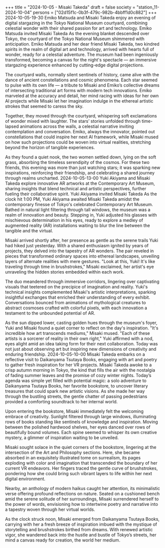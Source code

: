 +++
title = "2024-10-05 - Misaki Takeda"
draft = false
society = "station_11-2024-10-04"
persons = ["02d15f1c-0b3f-479c-982b-4bbff1d0c882"]
+++
2024-10-05-19-30
Emiko Matsuda and Misaki Takeda enjoy an evening of digital stargazing in the Tokyo National Museum courtyard, combining celestial wonder with their shared passion for art and technology.
Emiko Matsuda invited Misaki Takeda
As the evening blanket descended over Tokyo, the courtyard of the Tokyo National Museum shimmered with anticipation. Emiko Matsuda and her dear friend Misaki Takeda, two kindred spirits in the realm of digital art and technology, arrived with hearts full of wonder, ready for a celestial adventure. The museum had been ingeniously transformed, becoming a canvas for the night's spectacle — an immersive stargazing experience enhanced by cutting-edge digital projections. 

The courtyard walls, normally silent sentinels of history, came alive with the dance of ancient constellations and cosmic phenomena. Each star seemed to pulse with its own life — a tribute to Misaki and Emiko’s collective dreams of intersecting traditional art forms with modern tech innovations. Emiko marveled at the accuracy and detail, her mind racing with ideas for her own AI projects while Misaki let her imagination indulge in the ethereal artistic strokes that seemed to caress the sky. 

Together, they moved through the courtyard, whispering soft exclamations of wonder mixed with laughter. The stars’ stories unfolded through time-lapsed animations across the walls, a celestial narrative inviting contemplation and conversation. Emiko, always the innovator, pointed out constellations that could inspire her next AI framework, while Misaki mused on how such projections could be woven into virtual realities, stretching beyond the horizon of tangible experiences. 

As they found a quiet nook, the two women settled down, lying on the soft grass, absorbing the timeless serendipity of the cosmos. For these two friends, this evening was more than just watching stars; it was sparking new inspirations, reinforcing their friendship, and celebrating a shared journey through realms uncharted.
2024-10-05-13-00
Yuki Akiyama and Misaki Takeda explore innovative AR artworks at the Contemporary Art Museum, sharing insights that blend technical and artistic perspectives, further fueling their collaborative spirit.
Yuki Akiyama invited Misaki Takeda
As the clock hit 1:00 PM, Yuki Akiyama awaited Misaki Takeda amidst the contemporary finesse of Tokyo's celebrated Contemporary Art Museum. Bathed in natural light filtering through tall windows, the museum was a realm of innovation and beauty. Stepping in, Yuki adjusted his glasses with mischievous determination in his eyes, ready to explore a medley of augmented reality (AR) installations waiting to blur the line between the tangible and the virtual.

Misaki arrived shortly after, her presence as gentle as the serene trails Yuki had hiked just yesterday. With a shared enthusiasm ignited by years of projects, they delved into the tapestry of AR wonders. The pair reveled in pieces that transformed ordinary spaces into ethereal landscapes, unveiling layers of alternate realities with mere gestures. "Look at this, Yuki! It's like traveling through time in brushstrokes," Misaki exclaimed, her artist's eye unraveling the hidden stories embedded within each work.

The duo meandered through immersive corridors, lingering over captivating visuals that teetered on the precipice of imagination and reality. Yuki's technical insights complemented Misaki's artistic interpretations, sparking insightful exchanges that enriched their understanding of every exhibit. Conversations bounced from animations of mythological creatures to abstract cosmoses crafted with colorful pixels, with each innovation a testament to the unbounded potential of AR.

As the sun dipped lower, casting golden hues through the museum's foyer, Yuki and Misaki found a quiet corner to reflect on the day's inspiration. "It's incredible how art transcends mediums," Misaki mused. "Each of these artists is a sorcerer of reality in their own right," Yuki affirmed with a nod, eyes alight amid an idea taking form for their next collaboration. Today was not just about observing art but inspiring new dimensions of creativity and enduring friendship.
2024-10-05-10-00
Misaki Takeda embarks on a reflective visit to Daikanyama Tsutaya Books, engaging with art and poetry to gather fresh inspiration for her VR projects.
Misaki Takeda awoke to a crisp autumn morning in Tokyo, the kind that fills the air with the nostalgia of fading summer leaves and the promise of cozy winter nights. Today’s agenda was simple yet filled with potential magic: a solo adventure to Daikanyama Tsutaya Books, her favorite bookstore, to uncover literary treasures that could spark new artistic visions. As she made her way through the bustling streets, the gentle chatter of passing pedestrians provided a comforting soundtrack to her internal world.

Upon entering the bookstore, Misaki immediately felt the welcoming embrace of creativity. Sunlight filtered through large windows, illuminating rows of books standing like sentinels of knowledge and inspiration. Moving between the polished hardwood shelves, her eyes danced over rows of beautifully bound volumes. Each spine seemed to whisper its own creative mystery, a glimmer of inspiration waiting to be unveiled.

Misaki sought solace in the quiet corners of the bookstore, lingering at the intersection of the Art and Philosophy sections. Here, she became absorbed in an exquisitely illustrated tome on surrealism, its pages exploding with color and imagination that transcended the boundary of her current VR endeavors. Her fingers traced the gentle curve of brushstrokes, pondering how she could bring such vibrant layers to life within her next digital environment.

Nearby, an anthology of modern haikus caught her attention, its minimalistic verse offering profound reflections on nature. Seated on a cushioned bench amid the serene solitude of her surroundings, Misaki surrendered herself to the power of words, envisioning how to intertwine poetry and narrative into a tapestry woven through her virtual worlds.

As the clock struck noon, Misaki emerged from Daikanyama Tsutaya Books, carrying with her a fresh breeze of inspiration imbued with the mystique of storytelling and brushstrokes birthed from dreams. With renewed artistic vigor, she wandered back into the hustle and bustle of Tokyo’s streets, her mind a canvas ready for creation, the world her medium.
